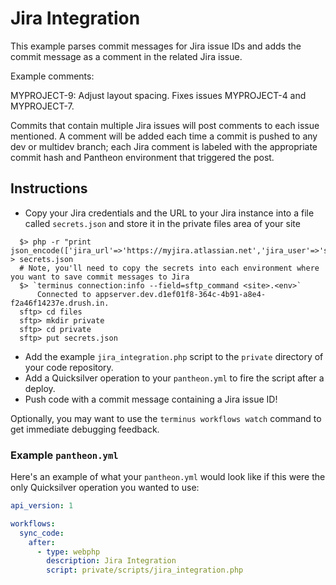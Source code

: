 # Jira Integration #

This example parses commit messages for Jira issue IDs and adds the commit message as a comment in the related Jira issue.

Example comments:

  MYPROJECT-9: Adjust layout spacing.
  Fixes issues MYPROJECT-4 and MYPROJECT-7.

Commits that contain multiple Jira issues will post comments to each issue mentioned. A comment will be added each time a commit is pushed to any dev or multidev branch; each Jira comment is labeled with the appropriate commit hash and Pantheon environment that triggered the post.

## Instructions ##

- Copy your Jira credentials and the URL to your Jira instance into a file called `secrets.json` and store it in the private files area of your site

```shell
  $> php -r "print json_encode(['jira_url'=>'https://myjira.atlassian.net','jira_user'=>'serviceaccount','jira_pass'=>'secret']);" > secrets.json
  # Note, you'll need to copy the secrets into each environment where you want to save commit messages to Jira
  $> `terminus connection:info --field=sftp_command <site>.<env>`
      Connected to appserver.dev.d1ef01f8-364c-4b91-a8e4-f2a46f14237e.drush.in.
  sftp> cd files
  sftp> mkdir private
  sftp> cd private
  sftp> put secrets.json

```
- Add the example `jira_integration.php` script to the `private` directory of your code repository.
- Add a Quicksilver operation to your `pantheon.yml` to fire the script after a deploy.
- Push code with a commit message containing a Jira issue ID!

Optionally, you may want to use the `terminus workflows watch` command to get immediate debugging feedback.

### Example `pantheon.yml` ###

Here's an example of what your `pantheon.yml` would look like if this were the only Quicksilver operation you wanted to use:

```yaml
api_version: 1

workflows:
  sync_code:
    after:
      - type: webphp
        description: Jira Integration
        script: private/scripts/jira_integration.php
```
